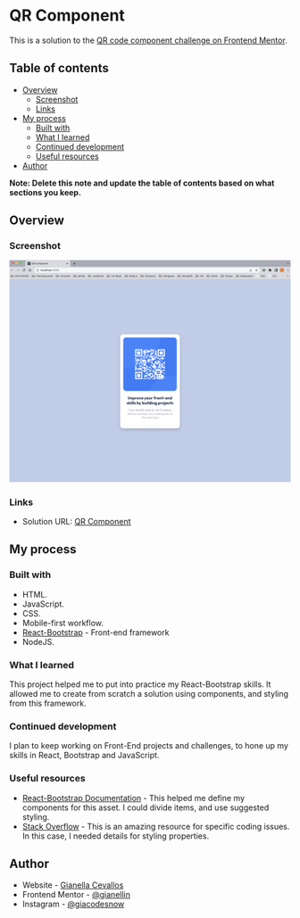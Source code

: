 # QR Component

This is a solution to the [QR code component challenge on Frontend Mentor](https://www.frontendmentor.io/challenges/qr-code-component-iux_sIO_H).

## Table of contents

- [Overview](#overview)
  - [Screenshot](#screenshot)
  - [Links](#links)
- [My process](#my-process)
  - [Built with](#built-with)
  - [What I learned](#what-i-learned)
  - [Continued development](#continued-development)
  - [Useful resources](#useful-resources)
- [Author](#author)


**Note: Delete this note and update the table of contents based on what sections you keep.**

## Overview

### Screenshot

![Qr-Component](./public/screenshot.png)


### Links

- Solution URL: [QR Component](https://github.com/gianellin/qr-component)


## My process

### Built with

- HTML.
- JavaScript.
- CSS.
- Mobile-first workflow.
- [React-Bootstrap](https://react-bootstrap.github.io/) - Front-end framework
- NodeJS.



### What I learned

This project helped me to put into practice my React-Bootstrap skills. It allowed me to create from scratch a solution using components, and styling from this framework.


### Continued development


I plan to keep working on Front-End projects and challenges, to hone up my skills in React, Bootstrap and JavaScript.


### Useful resources

- [React-Bootstrap Documentation](https://react-bootstrap.github.io/getting-started/introduction/) - This helped me define my components for this asset. I could divide items, and use suggested styling.
- [Stack Overflow](https://stackoverflow.com/questions/68951846/giving-border-radius-to-ant-design-card-in-react) - This is an amazing resource for specific coding issues. In this case, I needed details for styling properties.


## Author

- Website - [Gianella Cevallos](https://gianellin.github.io/portfolio_website/)
- Frontend Mentor - [@gianellin](https://www.frontendmentor.io/profile/gianellin)
- Instagram - [@giacodesnow](https://www.twitter.com/yourusername)

